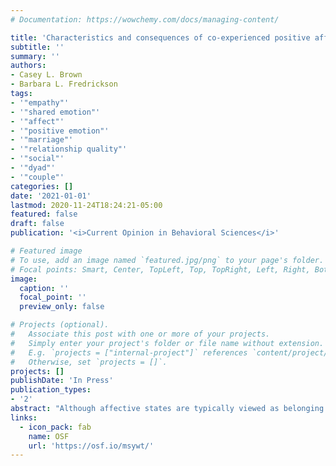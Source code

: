 ```yaml
---
# Documentation: https://wowchemy.com/docs/managing-content/

title: 'Characteristics and consequences of co-experienced positive affect: understanding the origins of social skills, social bonds, and caring, healthy communities'
subtitle: ''
summary: ''
authors:
- Casey L. Brown
- Barbara L. Fredrickson
tags:
- '"empathy"'
- '"shared emotion"'
- '"affect"'
- '"positive emotion"'
- '"marriage"'
- '"relationship quality"'
- '"social"'
- '"dyad"'
- '"couple"'
categories: []
date: '2021-01-01'
lastmod: 2020-11-24T18:24:21-05:00
featured: false
draft: false
publication: '<i>Current Opinion in Behavioral Sciences</i>'

# Featured image
# To use, add an image named `featured.jpg/png` to your page's folder.
# Focal points: Smart, Center, TopLeft, Top, TopRight, Left, Right, BottomLeft, Bottom, BottomRight.
image:
  caption: ''
  focal_point: ''
  preview_only: false

# Projects (optional).
#   Associate this post with one or more of your projects.
#   Simply enter your project's folder or file name without extension.
#   E.g. `projects = ["internal-project"]` references `content/project/deep-learning/index.md`.
#   Otherwise, set `projects = []`.
projects: []
publishDate: 'In Press'
publication_types:
- '2'
abstract: "Although affective states are typically viewed as belonging to individuals, psychological theories have begun to emphasize collective affective states or interpersonal affective systems that emerge and resonate at the level of dyads and groups. Here, we build on these theories with a focus on co-experienced positive affective states. We distinguish co-experienced positive affect from intraindividual positive affect, and highlight research suggestive that co-experienced positive affect has characteristics that are distinct from intraindividual positive affect with important implications. We review recent advances that indicate co-experienced positive affect plays critical roles in the development of social skills, social bonds, and caring communities, and consider potential implications of co-experienced positive affect for health and well-being."
links:
  - icon_pack: fab
    name: OSF
    url: 'https://osf.io/msywt/'
---
```

